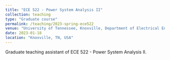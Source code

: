 ```yaml
---
title: "ECE 522 - Power System Analysis II"
collection: teaching
type: "Graduate course"
permalink: /teaching/2023-spring-ece522
venue: "University of Tennessee, Knoxville, Department of Electrical Engineering and Computer Science"
date: 2023-01-18
location: "Knoxville, TN, USA"
---
```

Graduate teaching assistant of ECE 522 - Power System Analysis II.
